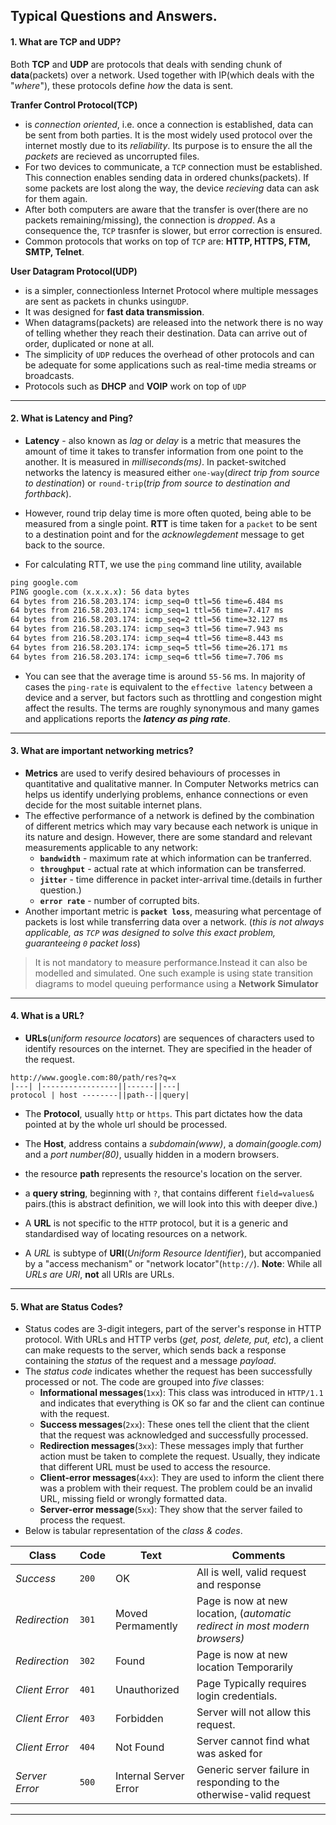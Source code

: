 ## Typical Questions and Answers.

#### 1. What are TCP and UDP?
Both __TCP__ and __UDP__ are protocols that deals with sending chunk of __data__(packets) over a network. Used together with IP(which deals with the "_where_"), these protocols define _how_ the data is sent.  

**Tranfer Control Protocol(TCP)**
  - is _connection oriented_, i.e. once a connection is established, data can be sent from both parties. It is the most widely used protocol over the internet mostly due to its _reliability_. Its purpose is to ensure the all the *packets* are recieved as uncorrupted files.
  - For two devices to communicate, a `TCP` connection must be established. This connection enables sending data in ordered chunks(packets). If some packets are lost along the way, the device _recieving_ data can ask for them again.
  - After both computers are aware that the transfer is over(there are no packets remaining/missing), the connection is _dropped_. As a consequence the, `TCP` trasnfer is slower, but error correction is ensured.
  - Common protocols that works on top of `TCP` are: **HTTP, HTTPS, FTM, SMTP, Telnet**.

  **User Datagram Protocol(UDP)**
   - is a simpler, connectionless Internet Protocol where multiple messages are sent as packets in chunks using`UDP`.
   - It was designed for **fast data transmission**.
   - When datagrams(packets) are released into the network there is no way of telling whether they reach their destination. Data can arrive out of order, duplicated or none at all.
   -  The simplicity of `UDP` reduces the overhead of other protocols and can be adequate for some applications such as real-time media streams or broadcasts.
   - Protocols such as **DHCP** and **VOIP** work on top of `UDP`
----------
#### 2. What is Latency and Ping?

- **Latency** - also known as _lag_ or _delay_ is a metric that measures the amount of time it takes to transfer information from one point to the another. It is measured in _milliseconds(ms)_. In packet-switched networks the latency is measured either `one-way`(_direct trip from source to destination_) or `round-trip`(_trip from source to destination and forthback_).

- However, round trip delay time is more often quoted, being able to be measured from a single point. __RTT__ is time taken for a `packet` to be sent to a destination point and for the _acknowlegdement_ message to get back to the source.

- For calculating RTT, we use the `ping` command line utility, available
```cmd
ping google.com
PING google.com (x.x.x.x): 56 data bytes
64 bytes from 216.58.203.174: icmp_seq=0 ttl=56 time=6.484 ms
64 bytes from 216.58.203.174: icmp_seq=1 ttl=56 time=7.417 ms
64 bytes from 216.58.203.174: icmp_seq=2 ttl=56 time=32.127 ms
64 bytes from 216.58.203.174: icmp_seq=3 ttl=56 time=7.943 ms
64 bytes from 216.58.203.174: icmp_seq=4 ttl=56 time=8.443 ms
64 bytes from 216.58.203.174: icmp_seq=5 ttl=56 time=26.171 ms
64 bytes from 216.58.203.174: icmp_seq=6 ttl=56 time=7.706 ms
 ```

- You can see that the average time is around `55-56` ms. In majority of cases the `ping-rate` is equivalent to the `effective latency` between a device and a server, but factors such as throttling and congestion might affect the results. The terms are roughly synonymous and many games and applications reports the __*latency as ping rate*__.
---------
#### 3. What are important networking metrics?
- **Metrics** are used to verify desired behaviours of processes in quantitative and qualitative manner. In Computer Networks metrics can helps us identify underlying problems, enhance connections or even decide for the most suitable internet plans.  
- The effective performance of a network is defined by the combination of different metrics which may vary because each network is unique in its nature and design. However, there are some standard and relevant measurements applicable to any network:
    - **`bandwidth`** - maximum rate at which information can be tranferred.
    - **`throughput`** - actual rate at which information can be transferred.
    - **`jitter`** - time difference in packet inter-arrival time.(details in further question.)
    - **`error rate`** - number of corrupted bits.
- Another important metric is **`packet loss`**, measuring what percentage of packets is lost while transferring data over a network. (_this is not always applicable, as `TCP` was designed to solve this exact problem, guaranteeing `0` packet loss_)
> It is not mandatory to measure performance.Instead it can also be modelled and simulated. One such example is using state transition diagrams to model queuing performance using a **Network Simulator**

--------------

#### 4. What is a URL?
- **URLs**(_uniform resource locators_) are sequences of characters used to identify resources on the internet. They are specified in the header of the request.
```
http://www.google.com:80/path/res?q=x
|---| |-----------------||------||---|
protocol | host --------||path--||query|
```
  - The **Protocol**, usually `http` or `https`. This part dictates how the data pointed at by the whole url should be processed.
  - The **Host**, address contains a _subdomain(www)_, a _domain(google.com)_ and a _port number(80)_, usually hidden in a modern browsers.
  - the resource **path** represents the resource's location on the server.
  - a **query string**, beginning with `?`, that contains different `field=values&` pairs.(this is abstract definition, we will look into this with deeper dive.)

- A **URL** is not specific to the `HTTP` protocol, but it is a generic and standardised way of locating resources on a network.
- A _URL_ is subtype of **URI**(_Uniform Resource Identifier_), but accompanied by a "access mechanism" or "network locator"(`http://`).  **Note**: While all _URLs are URI_, **not** all URIs are URLs.

----------------------------
#### 5. What are Status Codes?
- Status codes are 3-digit integers, part of the server's response in HTTP protocol. With URLs and HTTP verbs (_get, post, delete, put, etc_), a client can make requests to the server, which sends back a response containing the _status_ of the request and a message _payload_.
- The _status code_ indicates whether the request has been successfully processed or not. The code are grouped into _five_ classes:
  - **Informational messages**(`1xx`): This class was introduced in `HTTP/1.1` and indicates that everything is OK so far and the client can continue with the request.
  - **Success messages**(`2xx`): These ones tell the client that the client that the request was acknowledged and successfully processed.
  - **Redirection messages**(`3xx`): These messages imply that further action must be taken to complete the request. Usually, they indicate that different URL must be used to access the resource.
  - **Client-error messages**(`4xx`): They are used to inform the client there was a problem with their request. The problem could be an invalid URL, missing field or wrongly formatted data.
  - **Server-error message**(`5xx`): They show that the server failed to process the request.
- Below is tabular representation of the _class & codes_.

|Class|Code|Text|Comments|
|-----|------|-----|------|
|_Success_|`200`|OK|All is well, valid request and response|
|_Redirection_|`301`|Moved Permamently|Page is now at new location, (_automatic redirect in most modern browsers)_|
|_Redirection_|`302`|Found|Page is now at new location Temporarily|
|_Client Error_|`401`|Unauthorized|Page Typically requires login credentials.|
|_Client Error_|`403`|Forbidden|Server will not allow this request.|
|_Client Error_|`404`|Not Found|Server cannot find what was asked for|
|_Server Error_|`500`|Internal Server Error|Generic server failure in responding to the otherwise-valid request

------------------
